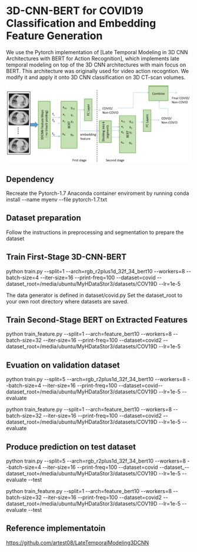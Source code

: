 # 3D-CNN-BERT for COVID19 Classification and Embedding Feature Generation 

We use the Pytorch implementation of [Late Temporal Modeling in 3D CNN Architectures with BERT for Action Recognition], which implements late temporal modeling on top of the 3D CNN architectures with main focus on BERT. This architecture was originally used for video action recogntion. We modify it and apply it onto 3D CNN classification on 3D CT-scan volumes.   

![BERT](./BERT.png)

## Dependency 
Recreate the Pytorch-1.7 Anaconda container enviroment by running conda install --name myenv --file pytorch-1.7.txt  

## Dataset preparation
Follow the instructions in preprocessing and segmentation to prepare the dataset 

## Train First-Stage 3D-CNN-BERT  
python train.py --split=1 --arch=rgb_r2plus1d_32f_34_bert10  --workers=8 --batch-size=4 --iter-size=16 --print-freq=100 --dataset=covid --dataset_root=/media/ubuntu/MyHDataStor3/datasets/COV19D  --lr=1e-5

The data generator is defined in dataset/covid.py 
Set the dataset_root to your own root directory where datasets are saved.  

## Train Second-Stage BERT on Extracted Features   
python train_feature.py --split=1 --arch=feature_bert10 --workers=8 --batch-size=32 --iter-size=16 --print-freq=100 --dataset=covid2 --dataset_root=/media/ubuntu/MyHDataStor3/datasets/COV19D --lr=1e-5

## Evuation on validation dataset  
python train.py --split=5 --arch=rgb_r2plus1d_32f_34_bert10  --workers=8 --batch-size=4 --iter-size=16 --print-freq=100 --dataset=covid--dataset_root=/media/ubuntu/MyHDataStor3/datasets/COV19D  --lr=1e-5 --evaluate 

python train_feature.py --split=1 --arch=feature_bert10 --workers=8 --batch-size=32 --iter-size=16 --print-freq=100 --dataset=covid2 --dataset_root=/media/ubuntu/MyHDataStor3/datasets/COV19D --lr=1e-5 --evaluate 

## Produce prediction on test dataset 
python train.py --split=5 --arch=rgb_r2plus1d_32f_34_bert10  --workers=8 --batch-size=4 --iter-size=16 --print-freq=100 --dataset=covid --dataset_--dataset_root=/media/ubuntu/MyHDataStor3/datasets/COV19D   --lr=1e-5 --evaluate --test 

python train_feature.py --split=1 --arch=feature_bert10 --workers=8 --batch-size=32 --iter-size=16 --print-freq=100 --dataset=covid2 --dataset_root=/media/ubuntu/MyHDataStor3/datasets/COV19D --lr=1e-5 --evaluate --test 

## Reference implementatoin
https://github.com/artest08/LateTemporalModeling3DCNN












